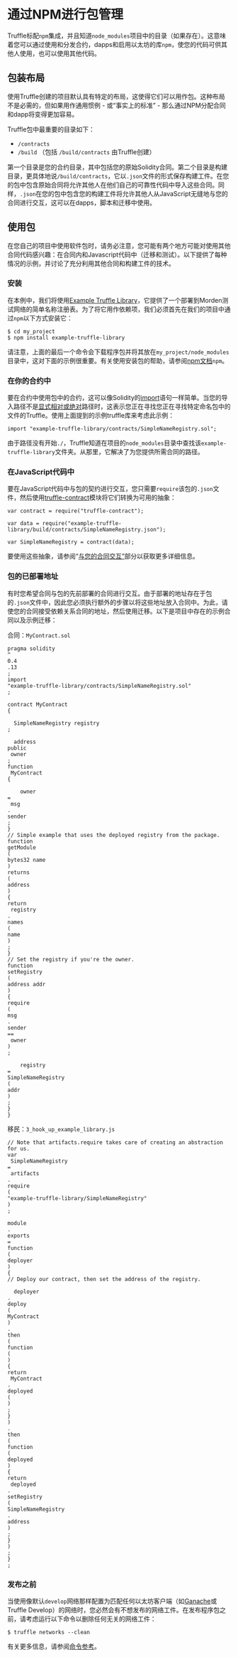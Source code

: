 # 通过NPM进行包管理

Truffle标配`npm`集成，并且知道`node_modules`项目中的目录（如果存在）。这意味着您可以通过使用和分发合约，dapps和启用以太坊的库`npm`，使您的代码可供其他人使用，也可以使用其他代码。

## 包装布局

使用Truffle创建的项目默认具有特定的布局，这使得它们可以用作包。这种布局不是必需的，但如果用作通用惯例 - 或“事实上的标准” - 那么通过NPM分配合同和dapp将变得更加容易。

Truffle包中最重要的目录如下：

* `/contracts`
* `/build`
  （包括
  `/build/contracts`
  由Truffle创建）

第一个目录是您的合约目录，其中包括您的原始Solidity合同。第二个目录是构建目录，更具体地说`/build/contracts`，它以`.json`文件的形式保存构建工件。在您的包中包含原始合同将允许其他人在他们自己的可靠性代码中导入这些合同。同样，`.json`在您的包中包含您的构建工件将允许其他人从JavaScript无缝地与您的合同进行交互，这可以在dapps，脚本和迁移中使用。

## 使用包

在您自己的项目中使用软件包时，请务必注意，您可能有两个地方可能对使用其他合同代码感兴趣：在合同内和Javascript代码中（迁移和测试）。以下提供了每种情况的示例，并讨论了充分利用其他合同和构建工件的技术。

### 安装

在本例中，我们将使用[Example Truffle Library](https://github.com/ConsenSys/example-truffle-library)，它提供了一个部署到Morden测试网络的简单名称注册表。为了将它用作依赖项，我们必须首先在我们的项目中通过`npm`以下方式安装它：

```
$ cd my_project
$ npm install example-truffle-library
```

请注意，上面的最后一个命令会下载程序包并将其放在`my_project/node_modules`目录中，这对下面的示例很重要。有关使用安装包的帮助，请参阅[npm文档](https://docs.npmjs.com/)`npm`。

### 在你的合约中

要在合约中使用包中的合约，这可以像Solidity的[import](http://solidity.readthedocs.io/en/develop/layout-of-source-files.html?#importing-other-source-files)语句一样简单。当您的导入路径不是[显式相对或绝对](https://truffleframework.com/docs/getting_started/compile#dependencies)路径时，这表示您正在寻找您正在寻找特定命名包中的文件的Truffle。使用上面提到的示例truffle库来考虑此示例：

```
import "example-truffle-library/contracts/SimpleNameRegistry.sol";
```

由于路径没有开始`./`，Truffle知道在项目的`node_modules`目录中查找该`example-truffle-library`文件夹。从那里，它解决了为您提供所需合同的路径。

### 在JavaScript代码中

要在JavaScript代码中与包的契约进行交互，您只需要`require`该包的`.json`文件，然后使用[truffle-contract](https://github.com/trufflesuite/truffle-contract)模块将它们转换为可用的抽象：

```
var contract = require("truffle-contract");

var data = require("example-truffle-library/build/contracts/SimpleNameRegistry.json");

var SimpleNameRegistry = contract(data);
```

要使用这些抽象，请参阅“[与您的合同交互”](https://truffleframework.com/docs/getting_started/contracts)部分以获取更多详细信息。

### 包的已部署地址

有时您希望合同与包的先前部署的合同进行交互。由于部署的地址存在于包的`.json`文件中，因此您必须执行额外的步骤以将这些地址放入合同中。为此，请使您的合同接受依赖关系合同的地址，然后使用迁移。以下是项目中存在的示例合同以及示例迁移：

合同：`MyContract.sol`

```
pragma solidity 
^
0.4
.13
;
import
"example-truffle-library/contracts/SimpleNameRegistry.sol"
;

contract MyContract 
{

  SimpleNameRegistry registry
;

  address 
public
 owner
;
function
 MyContract 
{

    owner 
=
 msg
.
sender
;
}
// Simple example that uses the deployed registry from the package.
function
getModule
(
bytes32 name
)
returns
(
address
)
{
return
 registry
.
names
(
name
)
;
}
// Set the registry if you're the owner.
function
setRegistry
(
address addr
)
{
require
(
msg
.
sender 
==
 owner
)
;

    registry 
=
SimpleNameRegistry
(
addr
)
;
}
}
```

移民：`3_hook_up_example_library.js`

```
// Note that artifacts.require takes care of creating an abstraction for us.
var
 SimpleNameRegistry 
=
 artifacts
.
require
(
"example-truffle-library/SimpleNameRegistry"
)
;

module
.
exports
=
function
(
deployer
)
{
// Deploy our contract, then set the address of the registry.

  deployer
.
deploy
(
MyContract
)
.
then
(
function
(
)
{
return
 MyContract
.
deployed
(
)
;
}
)
.
then
(
function
(
deployed
)
{
return
 deployed
.
setRegistry
(
SimpleNameRegistry
.
address
)
;
}
)
;
}
;
```

### 发布之前

当使用像默认`develop`网络那样配置为匹配任何以太坊客户端（如[Ganache](https://truffleframework.com/ganache)或Truffle Develop）的网络时，您必然会有不想发布的网络工件。在发布程序包之前，请考虑运行以下命令以删除任何无关的网络工件：

```
$ truffle networks --clean
```

有关更多信息，请参阅[命令参考](https://truffleframework.com/docs/advanced/commands#networks)。

